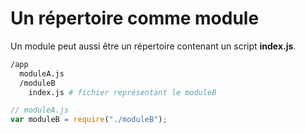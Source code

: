 # Un répertoire comme module

Un module peut aussi être un répertoire contenant un script **index.js**.

```bash
/app
  moduleA.js
  /moduleB
    index.js # fichier représentant le moduleB
```

```js
// moduleA.js
var moduleB = require("./moduleB");
```
